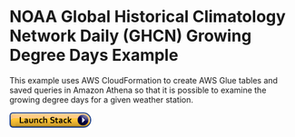 NOAA Global Historical Climatology Network Daily (GHCN) Growing Degree Days Example
===================================================================================


This example uses AWS CloudFormation to create AWS Glue tables and saved queries in Amazon Athena so that it is possible to examine the growing degree days for a given weather station.

[![cloudformation-launch-stack](cloudformation/cloudformation-launch-stack.png)](https://console.aws.amazon.com/cloudformation/home?region=us-east-1#/stacks/new?stackName=NOAAISD&templateURL=https://s3.amazonaws.com/docs.opendata.aws/cloudformation/ghcn-gdd.yaml)

